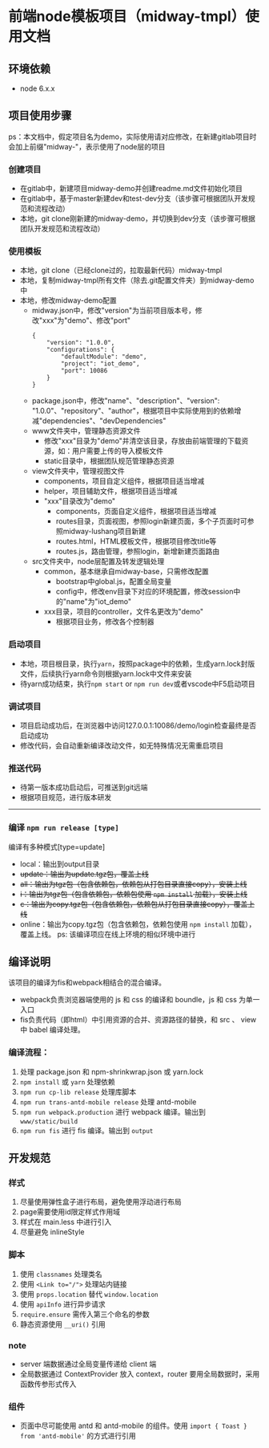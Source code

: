# 前端node模板项目（midway-tmpl）使用文档

## 环境依赖
- node 6.x.x

## 项目使用步骤

ps：本文档中，假定项目名为demo，实际使用请对应修改，在新建gitlab项目时会加上前缀"midway-"，表示使用了node层的项目

### 创建项目
- 在gitlab中，新建项目midway-demo并创建readme.md文件初始化项目
- 在gitlab中，基于master新建dev和test-dev分支（该步骤可根据团队开发规范和流程改动）
- 本地，git clone刚新建的midway-demo，并切换到dev分支（该步骤可根据团队开发规范和流程改动）

### 使用模板
- 本地，git clone（已经clone过的，拉取最新代码）midway-tmpl
- 本地，复制midway-tmpl所有文件（除去.git配置文件夹）到midway-demo中
- 本地，修改midway-demo配置
    - midway.json中，修改"version"为当前项目版本号，修改"xxx"为"demo"、修改"port"
        ```
        {
            "version": "1.0.0",
            "configurations": {
                "defaultModule": "demo",
                "project": "iot_demo",
                "port": 10086
            }
        }
        ```
    - package.json中，修改"name"、"description"、"version": "1.0.0"、"repository"、"author"，根据项目中实际使用到的依赖增减"dependencies"、"devDependencies"
    - www文件夹中，管理静态资源文件
        - 修改"xxx"目录为"demo"并清空该目录，存放由前端管理的下载资源，如：用户需要上传的导入模板文件
        - static目录中，根据团队规范管理静态资源
    - view文件夹中，管理视图文件
        - components，项目自定义组件，根据项目适当增减
        - helper，项目辅助文件，根据项目适当增减
        - "xxx"目录改为"demo"
            - components，页面自定义组件，根据项目适当增减
            - routes目录，页面视图，参照login新建页面，多个子页面时可参照midway-lushang项目新建
            - routes.html，HTML模板文件，根据项目修改title等
            - routes.js，路由管理，参照login，新增新建页面路由
    - src文件夹中，node层配置及转发逻辑处理
        - common，基本继承自midway-base，只需修改配置
            - bootstrap中global.js，配置全局变量
            - config中，修改env目录下对应的环境配置，修改session中的"name"为"iot_demo"
        - xxx目录，项目的controller，文件名更改为"demo"
            - 根据项目业务，修改各个控制器

### 启动项目
- 本地，项目根目录，执行`yarn`，按照package中的依赖，生成yarn.lock封版文件，后续执行yarn命令则根据yarn.lock中文件来安装
- 待yarn成功结束，执行`npm start` or `npm run dev`或者vscode中F5启动项目

### 调试项目
- 项目启动成功后，在浏览器中访问127.0.0.1:10086/demo/login检查最终是否启动成功
- 修改代码，会自动重新编译改动文件，如无特殊情况无需重启项目

### 推送代码
- 待第一版本成功启动后，可推送到git远端
- 根据项目规范，进行版本研发

---

### 编译 `npm run release [type]`

编译有多种模式[type=update]

* local：输出到output目录
* ~~update：输出为update.tgz包，覆盖上线~~
* ~~all：输出为tgz包（包含依赖包，依赖包从打包目录直接copy），安装上线~~
* ~~i：输出为tgz包（包含依赖包，依赖包使用 `npm install` 加载），安装上线~~
* ~~c：输出为copy.tgz包（包含依赖包，依赖包从打包目录直接copy），覆盖上线~~
* online：输出为copy.tgz包（包含依赖包，依赖包使用 `npm install` 加载），覆盖上线。 ps: 该编译项应在线上环境的相似环境中进行

## 编译说明

该项目的编译为fis和webpack相结合的混合编译。

- webpack负责浏览器端使用的 js 和 css 的编译和 boundle，js 和 css 为单一入口
- fis负责代码（即html）中引用资源的合并、资源路径的替换，和 src 、 view 中 babel 编译处理。

### 编译流程：

1. 处理 package.json 和 npm-shrinkwrap.json 或 yarn.lock
2. `npm install` 或 `yarn` 处理依赖
3. `npm run cp-lib release` 处理库脚本
4. `npm run trans-antd-mobile release` 处理 antd-mobile
5. `npm run webpack.production` 进行 webpack 编译。输出到 `www/static/build`
6. `npm run fis` 进行 fis 编译。输出到 `output`

## 开发规范

### 样式

1. 尽量使用弹性盒子进行布局，避免使用浮动进行布局
2. page需要使用id限定样式作用域
3. 样式在 main.less 中进行引入
4. 尽量避免 inlineStyle

### 脚本

1. 使用 `classnames` 处理类名
2. 使用 `<Link to="/">` 处理站内链接
3. 使用 `props.location` 替代 `window.location`
4. 使用 `apiInfo` 进行异步请求
5. `require.ensure` 需传入第三个命名的参数
6. 静态资源使用 `__uri()` 引用

### note

- server 端数据通过全局变量传递给 client 端
- 全局数据通过 ContextProvider 放入 context，router 要用全局数据时，采用函数传参形式传入

### 组件

- 页面中尽可能使用 antd 和 antd-mobile 的组件。使用 `import { Toast } from 'antd-mobile'` 的方式进行引用
